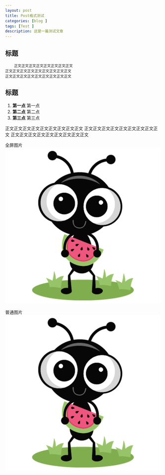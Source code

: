 ```yaml
---
layout: post
title: Post格式测试
categories: [blog ]
tags: [Test ]
description: 这是一篇测试文章
---
```


## 标题

```
    正文正文正文正文正文正文正文正文
正文正文正文正文正文正文正文正文正文
正文正文正文正文正文正文正文正文正文
```
## 标题

1. **第一点** 第一点
2. **第二点** 第二点
3. **第三点** 第三点


正文正文正文正文正文正文正文正文正文
正文正文正文正文正文正文正文正文正文
正文正文正文正文正文正文正文正文正文

全屏图片</br>
![Desktop View](/assets/img/favicons/android-chrome-512x512.png)

普通图片</br>
![img](/assets/img/favicons/android-chrome-512x512.png)